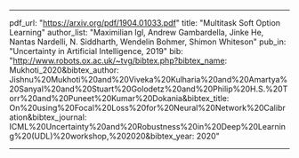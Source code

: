 ---

pdf_url: "https://arxiv.org/pdf/1904.01033.pdf"
title: "Multitask Soft Option Learning" 
author_list: "Maximilian Igl, Andrew Gambardella, Jinke He, Nantas Nardelli, N. Siddharth, Wendelin Bohmer, Shimon Whiteson"
pub_in: "Uncertainty in Artificial Intelligence, 2019"
bib: "http://www.robots.ox.ac.uk/~tvg/bibtex.php?bibtex_name: Mukhoti_2020&bibtex_author: Jishnu%20Mukhoti%20and%20Viveka%20Kulharia%20and%20Amartya%20Sanyal%20and%20Stuart%20Golodetz%20and%20Philip%20H.S.%20Torr%20and%20Puneet%20Kumar%20Dokania&bibtex_title: On%20using%20Focal%20Loss%20for%20Neural%20Network%20Calibration&bibtex_journal: ICML%20Uncertainty%20and%20Robustness%20in%20Deep%20Learning%20(UDL)%20workshop,%202020&bibtex_year: 2020"
 
---
